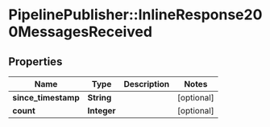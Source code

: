 # PipelinePublisher::InlineResponse200MessagesReceived

## Properties
Name | Type | Description | Notes
------------ | ------------- | ------------- | -------------
**since_timestamp** | **String** |  | [optional] 
**count** | **Integer** |  | [optional] 


